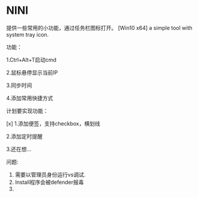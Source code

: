 # NINI
提供一些常用的小功能，通过任务栏图标打开。
[Win10 x64] a simple tool with system tray icon.


功能：

1.Ctrl+Alt+T启动cmd

2.鼠标悬停显示当前IP

3.同步时间

4.添加常用快捷方式


计划要实现功能：

[x] 1.添加便签，支持checkbox，横划线

2.添加定时提醒

3.还在想...

问题:
1. 需要以管理员身份运行vs调试.
2. Install程序会被defender报毒
3. 
